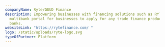 ```yaml
---
companyName: Ryte/GUUD Finance
description: Empowering businesses with financing solutions such as RYTE TFAP, a
  multibank portal for businesses to apply for any trade finance products to any
  banks.
websiteLink: "https://rytefinance.com/ "
logo: /static/uploads/ryte-logo.svg
typeOfPartner: Platform
---
```

